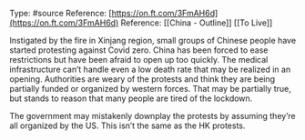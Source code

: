 Type: #source 
Reference: [https://on.ft.com/3FmAH6d](https://on.ft.com/3FmAH6d)
Reference: [[China - Outline]]
[[To Live]]

Instigated by the fire in Xinjang region, small groups of Chinese people have started protesting against Covid zero. China has been forced to ease restrictions but have been afraid to open up too quickly. The medical infrastructure can’t handle even a low death rate that may be realized in an opening. Authorities are weary of the protests and think they are being partially funded or organized by western forces. That may be partially true, but stands to reason that many people are tired of the lockdown.

The government may mistakenly downplay the protests by assuming they’re all organized by the US. This isn’t the same as the HK protests.